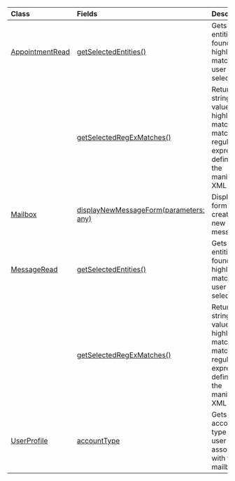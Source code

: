 | Class | Fields | Description |
|:---|:---|:---|
|[AppointmentRead](/javascript/api/outlook/outlook.appointmentread)|[getSelectedEntities()](/javascript/api/outlook/outlook.appointmentread#getselectedentities--)|Gets the entities found in a highlighted match a user has selected.|
||[getSelectedRegExMatches()](/javascript/api/outlook/outlook.appointmentread#getselectedregexmatches--)|Returns string values in a highlighted match that match the regular expressions defined in the manifest XML file.|
|[Mailbox](/javascript/api/outlook/outlook.mailbox)|[displayNewMessageForm(parameters: any)](/javascript/api/outlook/outlook.mailbox#displaynewmessageform-parameters-)|Displays a form for creating a new message.|
|[MessageRead](/javascript/api/outlook/outlook.messageread)|[getSelectedEntities()](/javascript/api/outlook/outlook.messageread#getselectedentities--)|Gets the entities found in a highlighted match a user has selected.|
||[getSelectedRegExMatches()](/javascript/api/outlook/outlook.messageread#getselectedregexmatches--)|Returns string values in a highlighted match that match the regular expressions defined in the manifest XML file.|
|[UserProfile](/javascript/api/outlook/outlook.userprofile)|[accountType](/javascript/api/outlook/outlook.userprofile#accounttype)|Gets the account type of the user associated with the mailbox.|
